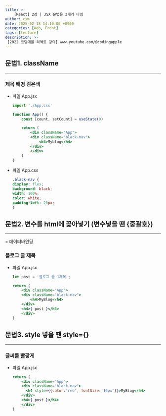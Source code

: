 ```yaml
---
title: >-
    [React] 2강 | JSX 문법은 3개가 다임
author: csm
date: 2025-02-18 14:10:00 +0900
categories: [Web, Front]
tags: [lecture]
description: >-
 [2022 코딩애플 리액트 강의] www.youtube.com/@codingapple
---
```


## 문법1. className
---
### 제목 배경 검은색
- 파일 App.jsx
    ```jsx
    import './App.css'

    function App() {
        const [count, setCount] = useState(0)

        return (
            <div className="App">
            <div className="black-nav">
                <h4>Myblog</h4>
            </div>
            </div>
        )
    }
    ```

- 파일 App.css
    ```css
    .black-nav {
    display: flex;
    background: black;
    width: 100%;
    color: white;
    padding-left: 20px;
    }
    ```

## 문법2. 변수를 html에 꽂아넣기 (변수넣을 땐 {중괄호})
---
= 데이터바인딩
### 블로그 글 제목
- 파일 App.jsx
    ```jsx
    let post = '블로그 글 1제목';

    return (
        <div className="App">
        <div className="black-nav">
            <h4>MyBlog</h4>
        </div>
        <h4>{ post }</h4>
        </div>
    )
    ```


## 문법3. style 넣을 땐 style={}
---
### 글씨를 빨갛게
- 파일 App.jsx
    ```jsx
    return (
        <div className="App">
        <div className="black-nav">
          <h4 style={{color:'red', fontSize:'16px'}}>MyBlog</h4>
        </div>
        <h4>{ post }</h4>
        </div>
    )
    ```
